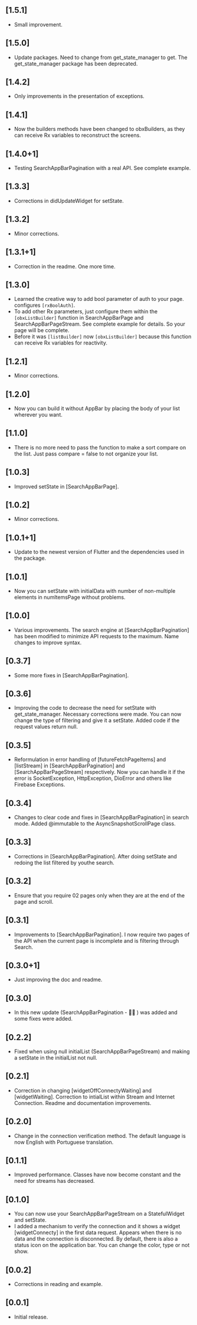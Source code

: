 ## [1.5.1]
* Small improvement.

## [1.5.0]
* Update packages. Need to change from get_state_manager to get. 
  The get_state_manager package has been deprecated.

## [1.4.2]
* Only improvements in the presentation of exceptions.

## [1.4.1]
* Now the builders methods have been changed to obxBuilders, as they can receive Rx variables to 
reconstruct the screens.

## [1.4.0+1]
* Testing SearchAppBarPagination with a real API. See complete example. 

## [1.3.3]
* Corrections in didUpdateWidget for setState.

## [1.3.2]
* Minor corrections.

## [1.3.1+1]
* Correction in the readme. One more time.

## [1.3.0]
* Learned the creative way to add bool parameter of auth to your page. configures ```[rxBoolAuth]```. 
* To add other Rx parameters, just configure them within the ```[obxListBuilder]``` function in SearchAppBarPage and SearchAppBarPageStream. See complete example for details. So your page will be complete.
* Before it was ```[listBuilder]``` now ```[obxListBuilder]``` because this function can receive Rx variables for reactivity.
## [1.2.1]
- Minor corrections.

## [1.2.0]
- Now you can build it without AppBar by placing the body of your list wherever you want.

## [1.1.0]
- There is no more need to pass the function to make a sort compare on the list. 
Just pass compare = false to not organize your list.

## [1.0.3]
- Improved setState in [SearchAppBarPage].

## [1.0.2]
- Minor corrections.

## [1.0.1+1]
- Update to the newest version of Flutter and the dependencies used in the package.

## [1.0.1]
- Now you can setState with initialData with number of non-multiple elements in numItemsPage without problems.

## [1.0.0]
- Various improvements. The search engine at [SearchAppBarPagination] has been modified to minimize 
API requests to the maximum. Name changes to improve syntax.

## [0.3.7]
- Some more fixes in [SearchAppBarPagination].

## [0.3.6]
- Improving the code to decrease the need for setState with get_state_manager. Necessary corrections
 were made. You can now change the type of filtering and give it a setState. Added code if the 
 request values return null.

## [0.3.5]
- Reformulation in error handling of [futureFetchPageItems] and [listStream] in 
[SearchAppBarPagination] and [SearchAppBarPageStream] respectively. Now you can handle it if the 
error is SocketException, HttpException, DioError and others like Firebase Exceptions.

## [0.3.4]
- Changes to clear code and fixes in [SearchAppBarPagination] in search mode. Added @immutable to 
the AsyncSnapshotScrollPage class.

## [0.3.3]
- Corrections in [SearchAppBarPagination]. After doing setState and redoing the list filtered by 
youthe search.

## [0.3.2]
- Ensure that you require 02 pages only when they are at the end of the page and scroll.

## [0.3.1]
- Improvements to [SearchAppBarPagination]. I now require two pages of the API when the current 
page is incomplete and is filtering through Search.

## [0.3.0+1]
- Just improving the doc and readme.

## [0.3.0]
- In this new update (SearchAppBarPagination - 🙌🏽 ) was added and some fixes were added.

## [0.2.2]
- Fixed when using null initialList (SearchAppBarPageStream) and making a setState in the initialList 
not null.

## [0.2.1]
- Correction in changing [widgetOffConnectyWaiting] and [widgetWaiting]. Correction to intialList 
within Stream <List> and Internet Connection. Readme and documentation improvements.

## [0.2.0]
- Change in the connection verification method. The default language is now English with Portuguese 
translation.

## [0.1.1]
- Improved performance. Classes have now become constant and the need for streams has decreased.

## [0.1.0]
- You can now use your SearchAppBarPageStream on a StatefulWidget and setState.
- I added a mechanism to verify the connection and it shows a widget [widgetConnecty] in the first 
data request. Appears when there is no data and the connection is disconnected. By default, there is 
also a status icon on the application bar. You can change the color, type or not show.

## [0.0.2]
- Corrections in reading and example.

## [0.0.1]
- Initial release.


